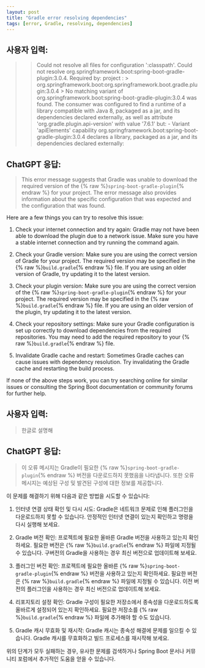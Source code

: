 ```yaml
---
layout: post
title: "Gradle error resolving dependencies"
tags: [error, Gradle, resolving, dependencies]
---
```


## 사용자 입력:
> > Could not resolve all files for configuration ':classpath'.
   > Could not resolve org.springframework.boot:spring-boot-gradle-plugin:3.0.4.
     Required by:
         project : > org.springframework.boot:org.springframework.boot.gradle.plugin:3.0.4
      > No matching variant of org.springframework.boot:spring-boot-gradle-plugin:3.0.4 was found. The consumer was configured to find a runtime of a library compatible with Java 8, packaged as a jar, and its dependencies declared externally, as well as attribute 'org.gradle.plugin.api-version' with value '7.6.1' but:
          - Variant 'apiElements' capability org.springframework.boot:spring-boot-gradle-plugin:3.0.4 declares a library, packaged as a jar, and its dependencies declared externally:

## ChatGPT 응답:
> This error message suggests that Gradle was unable to download the required version of the {% raw %}`spring-boot-gradle-plugin`{% endraw %} for your project. The error message also provides information about the specific configuration that was expected and the configuration that was found.

Here are a few things you can try to resolve this issue:

1. Check your internet connection and try again: Gradle may not have been able to download the plugin due to a network issue. Make sure you have a stable internet connection and try running the command again.

2. Check your Gradle version: Make sure you are using the correct version of Gradle for your project. The required version may be specified in the {% raw %}`build.gradle`{% endraw %} file. If you are using an older version of Gradle, try updating it to the latest version.

3. Check your plugin version: Make sure you are using the correct version of the {% raw %}`spring-boot-gradle-plugin`{% endraw %} for your project. The required version may be specified in the {% raw %}`build.gradle`{% endraw %} file. If you are using an older version of the plugin, try updating it to the latest version.

4. Check your repository settings: Make sure your Gradle configuration is set up correctly to download dependencies from the required repositories. You may need to add the required repository to your {% raw %}`build.gradle`{% endraw %} file.

5. Invalidate Gradle cache and restart: Sometimes Gradle caches can cause issues with dependency resolution. Try invalidating the Gradle cache and restarting the build process.

If none of the above steps work, you can try searching online for similar issues or consulting the Spring Boot documentation or community forums for further help.

## 사용자 입력:
> 한글로 설명해

## ChatGPT 응답:
> 이 오류 메시지는 Gradle이 필요한 {% raw %}`spring-boot-gradle-plugin`{% endraw %} 버전을 다운로드하지 못했음을 나타냅니다. 또한 오류 메시지는 예상된 구성 및 발견된 구성에 대한 정보를 제공합니다.

이 문제를 해결하기 위해 다음과 같은 방법을 시도할 수 있습니다:

1. 인터넷 연결 상태 확인 및 다시 시도: Gradle은 네트워크 문제로 인해 플러그인을 다운로드하지 못할 수 있습니다. 안정적인 인터넷 연결이 있는지 확인하고 명령을 다시 실행해 보세요.

2. Gradle 버전 확인: 프로젝트에 필요한 올바른 Gradle 버전을 사용하고 있는지 확인하세요. 필요한 버전은 {% raw %}`build.gradle`{% endraw %} 파일에 지정될 수 있습니다. 구버전의 Gradle을 사용하는 경우 최신 버전으로 업데이트해 보세요.

3. 플러그인 버전 확인: 프로젝트에 필요한 올바른 {% raw %}`spring-boot-gradle-plugin`{% endraw %} 버전을 사용하고 있는지 확인하세요. 필요한 버전은 {% raw %}`build.gradle`{% endraw %} 파일에 지정될 수 있습니다. 이전 버전의 플러그인을 사용하는 경우 최신 버전으로 업데이트해 보세요.

4. 리포지토리 설정 확인: Gradle 구성이 필요한 저장소에서 종속성을 다운로드하도록 올바르게 설정되어 있는지 확인하세요. 필요한 저장소를 {% raw %}`build.gradle`{% endraw %} 파일에 추가해야 할 수도 있습니다.

5. Gradle 캐시 무효화 및 재시작: Gradle 캐시는 종속성 해결에 문제를 일으킬 수 있습니다. Gradle 캐시를 무효화하고 빌드 프로세스를 재시작해 보세요.

위의 단계가 모두 실패하는 경우, 유사한 문제를 검색하거나 Spring Boot 문서나 커뮤니티 포럼에서 추가적인 도움을 얻을 수 있습니다.

